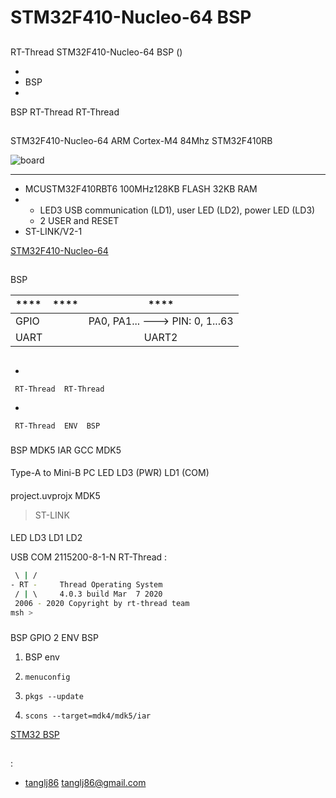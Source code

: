 # STM32F410-Nucleo-64  BSP 

## 

 RT-Thread  STM32F410-Nucleo-64  BSP () 



- 
- BSP 
- 

 BSP RT-Thread  RT-Thread 

## 

 STM32F410-Nucleo-64  ARM Cortex-M4  84Mhz STM32F410RB 



![board](figures/board.png)

 **** 

- MCUSTM32F410RBT6 100MHz128KB FLASH 32KB RAM
- 
  - LED3 USB communication (LD1), user LED (LD2), power LED (LD3) 
  - 2 USER and RESET 
-  ST-LINK/V2-1 

 [STM32F410-Nucleo-64 ](https://www.st.com/content/st_com/en/products/evaluation-tools/product-evaluation-tools/mcu-mpu-eval-tools/stm32-mcu-mpu-eval-tools/stm32-nucleo-boards/nucleo-f410rb.html)

## 

 BSP 

| **** | **** |               ****                |
| :------------ | :----------: | :-----------------------------------: |
| GPIO         |          | PA0, PA1... ---> PIN: 0, 1...63 |
| UART         |          |              UART2             |

## 



- 

     RT-Thread  RT-Thread  

- 

     RT-Thread  ENV  BSP 


### 

 BSP  MDK5  IAR  GCC  MDK5 

#### 

 Type-A to Mini-B  PC  LED LD3 (PWR)  LD1 (COM) 

#### 

 project.uvprojx  MDK5 

>  ST-LINK 

#### 

 LED  LD3  LD1  LD2 

USB  COM  2115200-8-1-N RT-Thread :

```bash
 \ | /
- RT -     Thread Operating System
 / | \     4.0.3 build Mar  7 2020
 2006 - 2020 Copyright by rt-thread team
msh >
```
### 

 BSP  GPIO   2  ENV  BSP 

1.  BSP  env 

2.  `menuconfig` 

3.  `pkgs --update` 

4.  `scons --target=mdk4/mdk5/iar` 

 [STM32  BSP ](../docs/STM32BSP.md)

## 



## 

:

- [tanglj86](https://github.com/tanglj86/rt-thread) <tanglj86@gmail.com>